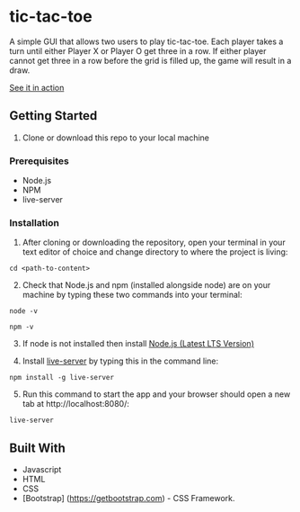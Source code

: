 # tic-tac-toe

A simple GUI that allows two users to play tic-tac-toe. Each player takes a turn until either Player X or Player O get three in a row. If either player cannot get three in a row before the grid is filled up, the game will result in a draw. 

[See it in action](https://mcarpent87.github.io/tic-tac-toe/)

## Getting Started

1. Clone or download this repo to your local machine

### Prerequisites

* Node.js
* NPM
* live-server

### Installation

1. After cloning or downloading the repository, open your terminal in your text editor of choice and change directory to where the project is living: 

```
cd <path-to-content>
```
2. Check that Node.js and npm (installed alongside node) are on your machine by typing these two commands into your terminal:

```
node -v
```

```
npm -v
```

3. If node is not installed then install [Node.js (Latest LTS Version)](https://nodejs.org/en/download/)

4. Install [live-server](https://gist.github.com/donmccurdy/20fb112949324c92c5e8) by typing this in the command line:

```
npm install -g live-server
```

5. Run this command to start the app and your browser should open a new tab at http://localhost:8080/: 

```
live-server
```

## Built With
* Javascript
* HTML
* CSS
* [Bootstrap] (https://getbootstrap.com) - CSS Framework.
